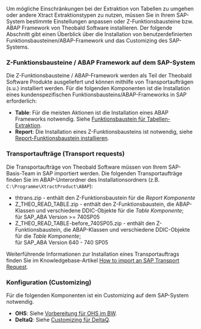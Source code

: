 Um mögliche Einschränkungen bei der Extraktion von Tabellen zu umgehen oder andere Xtract Extraktionstypen zu nutzen, müssen Sie in Ihrem SAP-System bestimmte Einstellungen anpassen oder Z-Funktionsbausteine 
bzw. ABAP Framework von Theobald Software installieren.
Der folgende Abschnitt gibt einen Überblick über die Installation von benutzerdefinierten Funktionsbausteinen/ABAP-Framework und das Customizing des SAP-Systems.


### Z-Funktionsbausteine / ABAP Framework auf dem SAP-System

Die Z-Funktionsbausteine / ABAP-Framework werden als Teil der Theobald Software Produkte ausgeliefert und können mithilfe von Transportaufträgen (s.u.) installiert werden.
Für die folgenden Komponenten ist die Installation eines kundenspezifischen Funktionsbausteins/ABAP-Frameworks in SAP erforderlich:

- **Table**: Für die meisten Aktionen ist die Installation eines ABAP Frameworks notwendig. Siehe [Funktionsbaustein für Tabellen-Extraktion](./funktionsbaustein-fuer-table-extraktion). 
- **Report**: Die Installation eines Z-Funktionsbausteins ist notwendig, siehe [Report-Funktionsbaustein installieren](./report-funktionsbaustein-installieren).


### Transportaufträge (Transport requests)
Die Transportaufträge von Theobald Software müssen von Ihrem SAP-Basis-Team in SAP importiert werden.
Die folgenden Transportaufträge finden Sie im ABAP-Unterordner des Installationsordners (z.B. `C:\Programme\XtractProduct\ABAP`):

- thtrans.zip - enthält den Z-Funktionsbaustein für die *Report Komponente*
- Z_THEO_READ_TABLE.zip - enthält den Z-Funktionsbaustein, die ABAP-Klassen und verschiedene DDIC-Objekte für die *Table Komponente*; <br> für SAP_ABA Version >= 740SP05
- Z_THEO_READ_TABLE-before_740SP05.zip - enthält den Z-Funktionsbaustein, die ABAP-Klassen und verschiedene DDIC-Objekte für die *Table Komponente*; <br> für SAP_ABA Version 640 - 740 SP05 

Weiterführende Informationen zur Installation eines Transportauftrags finden Sie im Knowledgebase-Artikel [How to import an SAP Transport Request](https://kb.theobald-software.com/sap/how-to-import-an-sap-transport-request-with-the-transport-management-system-stms).


### Konfiguration (Customizing)
Für die folgenden Komponenten ist ein Customizing auf dem SAP-System notwendig. 

- **OHS**: Siehe [Vorbereitung für OHS im BW](./vorbereitung-fuer-ohs-im-bw).
- **DeltaQ**: Siehe [Customizing für DeltaQ](./customizing-fuer-deltaq).
